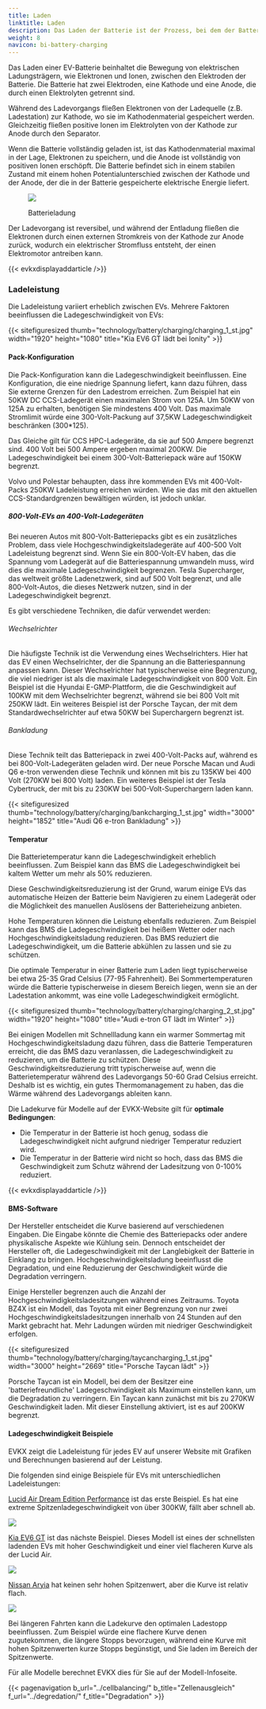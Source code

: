 ```yaml
---
title: Laden
linktitle: Laden
description: Das Laden der Batterie ist der Prozess, bei dem der Batterie neue Energie zugeführt wird.
weight: 8
navicon: bi-battery-charging
---
```

<!-- markdownlint-disable MD033 -->
Das Laden einer EV-Batterie beinhaltet die Bewegung von elektrischen Ladungsträgern, wie Elektronen und Ionen, zwischen den Elektroden der Batterie. Die Batterie hat zwei Elektroden, eine Kathode und eine Anode, die durch einen Elektrolyten getrennt sind.

Während des Ladevorgangs fließen Elektronen von der Ladequelle (z.B. Ladestation) zur Kathode, wo sie im Kathodenmaterial gespeichert werden. Gleichzeitig fließen positive Ionen im Elektrolyten von der Kathode zur Anode durch den Separator.

Wenn die Batterie vollständig geladen ist, ist das Kathodenmaterial maximal in der Lage, Elektronen zu speichern, und die Anode ist vollständig von positiven Ionen erschöpft. Die Batterie befindet sich in einem stabilen Zustand mit einem hohen Potentialunterschied zwischen der Kathode und der Anode, der die in der Batterie gespeicherte elektrische Energie liefert.

<figure>
<img src="batteryconceptcharging.drawio.svg" class="img-fluid mx-auto d-block">
<figcaption>
    <p class="lead text-center fw-semibold">
        Batterieladung
    </p>
</figcaption>
</figure>

Der Ladevorgang ist reversibel, und während der Entladung fließen die Elektronen durch einen externen Stromkreis von der Kathode zur Anode zurück, wodurch ein elektrischer Stromfluss entsteht, der einen Elektromotor antreiben kann.

{{< evkxdisplayaddarticle />}}

### Ladeleistung

Die Ladeleistung variiert erheblich zwischen EVs. Mehrere Faktoren beeinflussen die Ladegeschwindigkeit von EVs:

{{< sitefiguresized thumb="technology/battery/charging/charging_1_st.jpg" width="1920" height="1080" title="Kia EV6 GT lädt bei Ionity" >}}

#### Pack-Konfiguration

Die Pack-Konfiguration kann die Ladegeschwindigkeit beeinflussen. Eine Konfiguration, die eine niedrige Spannung liefert, kann dazu führen, dass Sie externe Grenzen für den Ladestrom erreichen. Zum Beispiel hat ein 50KW DC CCS-Ladegerät einen maximalen Strom von 125A. Um 50KW von 125A zu erhalten, benötigen Sie mindestens 400 Volt. Das maximale Stromlimit würde eine 300-Volt-Packung auf 37,5KW Ladegeschwindigkeit beschränken (300*125).

Das Gleiche gilt für CCS HPC-Ladegeräte, da sie auf 500 Ampere begrenzt sind. 400 Volt bei 500 Ampere ergeben maximal 200KW. Die Ladegeschwindigkeit bei einem 300-Volt-Batteriepack wäre auf 150KW begrenzt.

Volvo und Polestar behaupten, dass ihre kommenden EVs mit 400-Volt-Packs 250KW Ladeleistung erreichen würden. Wie sie das mit den aktuellen CCS-Standardgrenzen bewältigen würden, ist jedoch unklar.

##### 800-Volt-EVs an 400-Volt-Ladegeräten

Bei neueren Autos mit 800-Volt-Batteriepacks gibt es ein zusätzliches Problem, dass viele Hochgeschwindigkeitsladegeräte auf 400-500 Volt Ladeleistung begrenzt sind. Wenn Sie ein 800-Volt-EV haben, das die Spannung vom Ladegerät auf die Batteriespannung umwandeln muss, wird dies die maximale Ladegeschwindigkeit begrenzen. Tesla Supercharger, das weltweit größte Ladenetzwerk, sind auf 500 Volt begrenzt, und alle 800-Volt-Autos, die dieses Netzwerk nutzen, sind in der Ladegeschwindigkeit begrenzt.

Es gibt verschiedene Techniken, die dafür verwendet werden:

###### Wechselrichter

Die häufigste Technik ist die Verwendung eines Wechselrichters. Hier hat das EV einen Wechselrichter, der die Spannung an die Batteriespannung anpassen kann. Dieser Wechselrichter hat typischerweise eine Begrenzung, die viel niedriger ist als die maximale Ladegeschwindigkeit von 800 Volt. Ein Beispiel ist die Hyundai E-GMP-Plattform, die die Geschwindigkeit auf 100KW mit dem Wechselrichter begrenzt, während sie bei 800 Volt mit 250KW lädt. Ein weiteres Beispiel ist der Porsche Taycan, der mit dem Standardwechselrichter auf etwa 50KW bei Superchargern begrenzt ist.

###### Bankladung

Diese Technik teilt das Batteriepack in zwei 400-Volt-Packs auf, während es bei 800-Volt-Ladegeräten geladen wird. Der neue Porsche Macan und Audi Q6 e-tron verwenden diese Technik und können mit bis zu 135KW bei 400 Volt (270KW bei 800 Volt) laden. Ein weiteres Beispiel ist der Tesla Cybertruck, der mit bis zu 230KW bei 500-Volt-Superchargern laden kann.

{{< sitefiguresized thumb="technology/battery/charging/bankcharging_1_st.jpg" width="3000" height="1852" title="Audi Q6 e-tron Bankladung" >}}

#### Temperatur

Die Batterietemperatur kann die Ladegeschwindigkeit erheblich beeinflussen. Zum Beispiel kann das BMS die Ladegeschwindigkeit bei kaltem Wetter um mehr als 50% reduzieren.

Diese Geschwindigkeitsreduzierung ist der Grund, warum einige EVs das automatische Heizen der Batterie beim Navigieren zu einem Ladegerät oder die Möglichkeit des manuellen Auslösens der Batterieheizung anbieten.

Hohe Temperaturen können die Leistung ebenfalls reduzieren. Zum Beispiel kann das BMS die Ladegeschwindigkeit bei heißem Wetter oder nach Hochgeschwindigkeitsladung reduzieren. Das BMS reduziert die Ladegeschwindigkeit, um die Batterie abkühlen zu lassen und sie zu schützen.

Die optimale Temperatur in einer Batterie zum Laden liegt typischerweise bei etwa 25-35 Grad Celsius (77-95 Fahrenheit). Bei Sommertemperaturen würde die Batterie typischerweise in diesem Bereich liegen, wenn sie an der Ladestation ankommt, was eine volle Ladegeschwindigkeit ermöglicht.

{{< sitefiguresized thumb="technology/battery/charging/charging_2_st.jpg" width="1920" height="1080" title="Audi e-tron GT lädt im Winter" >}}

Bei einigen Modellen mit Schnellladung kann ein warmer Sommertag mit Hochgeschwindigkeitsladung dazu führen, dass die Batterie Temperaturen erreicht, die das BMS dazu veranlassen, die Ladegeschwindigkeit zu reduzieren, um die Batterie zu schützen. Diese Geschwindigkeitsreduzierung tritt typischerweise auf, wenn die Batterietemperatur während des Ladevorgangs 50-60 Grad Celsius erreicht. Deshalb ist es wichtig, ein gutes Thermomanagement zu haben, das die Wärme während des Ladevorgangs ableiten kann.

Die Ladekurve für Modelle auf der EVKX-Website gilt für **optimale Bedingungen**:

- Die Temperatur in der Batterie ist hoch genug, sodass die Ladegeschwindigkeit nicht aufgrund niedriger Temperatur reduziert wird.
- Die Temperatur in der Batterie wird nicht so hoch, dass das BMS die Geschwindigkeit zum Schutz während der Ladesitzung von 0-100% reduziert.

{{< evkxdisplayaddarticle />}}

#### BMS-Software

Der Hersteller entscheidet die Kurve basierend auf verschiedenen Eingaben. Die Eingabe könnte die Chemie des Batteriepacks oder andere physikalische Aspekte wie Kühlung sein. Dennoch entscheidet der Hersteller oft, die Ladegeschwindigkeit mit der Langlebigkeit der Batterie in Einklang zu bringen. Hochgeschwindigkeitsladung beeinflusst die Degradation, und eine Reduzierung der Geschwindigkeit würde die Degradation verringern.

Einige Hersteller begrenzen auch die Anzahl der Hochgeschwindigkeitsladesitzungen während eines Zeitraums. Toyota BZ4X ist ein Modell, das Toyota mit einer Begrenzung von nur zwei Hochgeschwindigkeitsladesitzungen innerhalb von 24 Stunden auf den Markt gebracht hat. Mehr Ladungen würden mit niedriger Geschwindigkeit erfolgen.

{{< sitefiguresized thumb="technology/battery/charging/taycancharging_1_st.jpg" width="3000" height="2669" title="Porsche Taycan lädt" >}}

Porsche Taycan ist ein Modell, bei dem der Besitzer eine 'batteriefreundliche' Ladegeschwindigkeit als Maximum einstellen kann, um die Degradation zu verringern. Ein Taycan kann zunächst mit bis zu 270KW Geschwindigkeit laden. Mit dieser Einstellung aktiviert, ist es auf 200KW begrenzt.

#### Ladegeschwindigkeit Beispiele

EVKX zeigt die Ladeleistung für jedes EV auf unserer Website mit Grafiken und Berechnungen basierend auf der Leistung.

Die folgenden sind einige Beispiele für EVs mit unterschiedlichen Ladeleistungen:

[Lucid Air Dream Edition Performance](/models/lucid/air/air_dream_edition_performance/chargingcurve/) ist das erste Beispiel. Es hat eine extreme Spitzenladegeschwindigkeit von über 300KW, fällt aber schnell ab.

<img src="/images/models/lucid/air/air_dream_edition_performance/chargingcurve.svg" class="img-fluid">

[Kia EV6 GT](/models/kia/ev6/ev6_gt/chargingcurve/) ist das nächste Beispiel. Dieses Modell ist eines der schnellsten ladenden EVs mit hoher Geschwindigkeit und einer viel flacheren Kurve als der Lucid Air.

<img src="/images/models/kia/ev6/ev6_gt/chargingcurve.svg" class="img-fluid">

[Nissan Aryia](/models/nissan/ariya/ariya_87kwh_e-4orce/chargingcurve/) hat keinen sehr hohen Spitzenwert, aber die Kurve ist relativ flach.

<img src="/images/models/nissan/ariya/ariya_87kwh_e-4orce/chargingcurve.svg" class="img-fluid">

Bei längeren Fahrten kann die Ladekurve den optimalen Ladestopp beeinflussen. Zum Beispiel würde eine flachere Kurve denen zugutekommen, die längere Stopps bevorzugen, während eine Kurve mit hohen Spitzenwerten kurze Stopps begünstigt, und Sie laden im Bereich der Spitzenwerte.

Für alle Modelle berechnet EVKX dies für Sie auf der Modell-Infoseite.

{{< pagenavigation b_url="../cellbalancing/" b_title="Zellenausgleich" f_url="../degredation/" f_title="Degradation" >}}